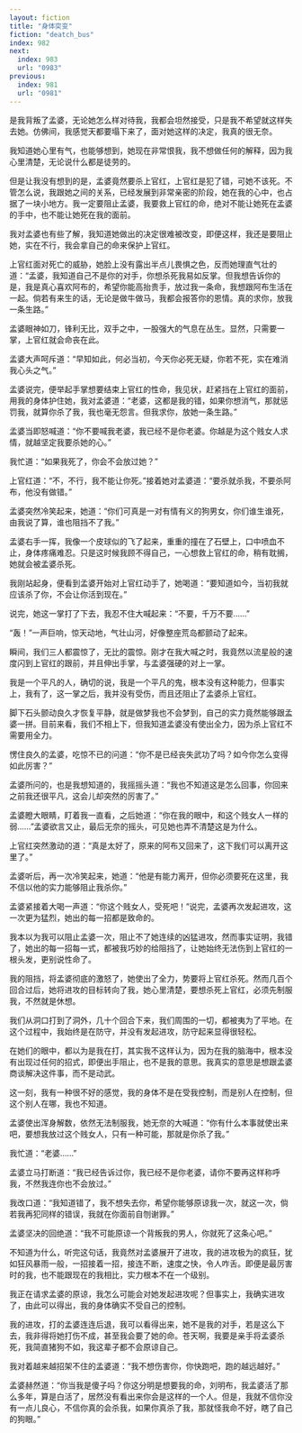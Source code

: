 ```yaml
---
layout: fiction
title: "身体突变"
fiction: "deatch_bus"
index: 982
next:
  index: 983
  url: "0983"
previous:
  index: 981
  url: "0981"
---
```

是我背叛了孟婆，无论她怎么样对待我，我都会坦然接受，只是我不希望就这样失去她。仿佛间，我感觉天都要塌下来了，面对她这样的决定，我真的很无奈。

我知道她心里有气，也能够想到，她现在非常恨我，我不想做任何的解释，因为我心里清楚，无论说什么都是徒劳的。

但是让我没有想到的是，孟婆竟然要杀上官红，上官红是犯了错，可她不该死。不管怎么说，我跟她之间的关系，已经发展到非常亲密的阶段，她在我的心中，也占据了一块小地方。我一定要阻止孟婆，我要救上官红的命，绝对不能让她死在孟婆的手中，也不能让她死在我的面前。

我对孟婆也有些了解，我知道她做出的决定很难被改变，即便这样，我还是要阻止她，实在不行，我会拿自己的命来保护上官红。

上官红面对死亡的威胁，她脸上没有露出半点儿畏惧之色，反而她理直气壮的道：“孟婆，我知道自己不是你的对手，你想杀死我易如反掌。但我想告诉你的是，我是真心喜欢阿布的，希望你能高抬贵手，放过我一条命，我想跟阿布生活在一起。倘若有来生的话，无论是做牛做马，我都会报答你的恩情。真的求你，放我一条生路。”

孟婆眼神如刀，锋利无比，双手之中，一股强大的气息在丛生。显然，只需要一掌，上官红就会命丧在此。

孟婆大声呵斥道：“早知如此，何必当初，今天你必死无疑，你若不死，实在难消我心头之气。”

孟婆说完，便举起手掌想要结束上官红的性命，我见状，赶紧挡在上官红的面前，用我的身体护住她，我对孟婆道：“老婆，这都是我的错，如果你想消气，那就惩罚我，就算你杀了我，我也毫无怨言。但我求你，放她一条生路。”

孟婆当即怒喊道：“你不要喊我老婆，我已经不是你老婆。你越是为这个贱女人求情，就越坚定我要杀她的心。”

我忙道：“如果我死了，你会不会放过她？”

上官红道：“不，不行，我不能让你死。”接着她对孟婆道：“要杀就杀我，不要杀阿布，他没有做错。”

孟婆突然冷笑起来，她道：“你们可真是一对有情有义的狗男女，你们谁生谁死，由我说了算，谁也阻挡不了我。”

孟婆右手一挥，我像一个皮球似的飞了起来，重重的撞在了石壁上，口中喷血不止，身体疼痛难忍。只是这时候我顾不得自己，一心想救上官红的命，稍有耽搁，她就会被孟婆杀死。

我刚站起身，便看到孟婆开始对上官红动手了，她喝道：“要知道如今，当初我就应该杀了你，不会让你活到现在。”

说完，她这一掌打了下去，我忍不住大喊起来：“不要，千万不要……”

“轰！”一声巨响，惊天动地，气壮山河，好像整座荒岛都颤动了起来。

瞬间，我们三人都震惊了，无比的震惊。刚才在我大喊之时，我竟然以流星般的速度闪到上官红的跟前，并且伸出手掌，与孟婆强硬的对上一掌。

我是一个平凡的人，确切的说，我是一个平凡的鬼，根本没有这种能力，但事实上，我有了，这一掌之后，我并没有受伤，而且还阻止了孟婆杀上官红。

脚下石头颤动良久才恢复平静，就是做梦我也不会梦到，自己的实力竟然能够跟孟婆一拼。目前来看，我们不相上下，但我知道孟婆没有使出全力，因为杀上官红不需要用全力。

愣住良久的孟婆，吃惊不已的问道：“你不是已经丧失武功了吗？如今你怎么变得如此厉害？”

孟婆所问的，也是我想知道的，我摇摇头道：“我也不知道这是怎么回事，你回来之前我还很平凡，这会儿却突然的厉害了。”

孟婆瞪大眼睛，盯着我一直看，之后她道：“你在我的眼中，和这个贱女人一样的弱……”孟婆欲言又止，最后无奈的摇头，可见她也弄不清楚这是为什么。

上官红突然激动的道：“真是太好了，原来的阿布又回来了，这下我们可以离开这里了。”

孟婆听后，再一次冷笑起来，她道：“他是有能力离开，但你必须要死在这里，我不信以他的实力能够阻止我杀你。”

孟婆紧接着大喝一声道：“你这个贱女人，受死吧！”说完，孟婆再次发起进攻，这一次更为猛烈，她出的每一招都是致命的。

我本以为我可以阻止孟婆一次，阻止不了她连续的凶猛进攻，然而事实证明，我错了，她出的每一招每一式，都被我巧妙的给阻挡了，让她始终无法伤到上官红的一根头发，更别说性命了。

我的阻挡，将孟婆彻底的激怒了，她使出了全力，势要将上官红杀死。然而几百个回合过后，她将进攻的目标转向了我，她心里清楚，要想杀死上官红，必须先制服我，不然就是休想。

我们从洞口打到了洞外，几十个回合下来，我们周围的一切，都被夷为了平地。在这个过程中，我始终是在防守，并没有发起进攻，防守起来显得很轻松。

在她们的眼中，都以为是我在打，其实我不这样认为，因为在我的脑海中，根本没有出现过任何的招式，即便出手阻止，也不是我的意思。我真实的意思是想跟孟婆商谈解决这件事，而不是动武。

这一刻，我有一种很不好的感觉，我的身体不是在受我控制，而是别人在控制，但这个别人在哪，我也不知道。

孟婆使出浑身解数，依然无法制服我，她无奈的大喊道：“你有什么本事就使出来吧，要想我放过这个贱女人，只有一种可能，那就是你杀了我。”

我忙道：“老婆……”

孟婆立马打断道：“我已经告诉过你，我已经不是你老婆，请你不要再这样称呼我，不然我连你也不会放过。”

我改口道：“我知道错了，我不想失去你，希望你能够原谅我一次，就这一次，倘若我再犯同样的错误，我就在你面前自刎谢罪。”

孟婆坚决的回绝道：“我不可能原谅一个背叛我的男人，你就死了这条心吧。”

不知道为什么，听完这句话，我竟然对孟婆展开了进攻，我的进攻极为的疯狂，犹如狂风暴雨一般，一招接着一招，接连不断，速度之快，令人咋舌。即便是最厉害时的我，也不能跟现在的我相比，实力根本不在一个级别。

我正在请求孟婆的原谅，我怎么可能会对她发起进攻呢？但事实上，我确实进攻了，由此可以得出，我的身体确实不受自己的控制。

我的进攻，打的孟婆连连后退，我可以看得出来，她不是我的对手，若是这么下去，我非得将她打伤不成，甚至我会要了她的命。苍天啊，我要是亲手将孟婆杀死，我简直猪狗不如，我这辈子都不会原谅自己。

我对着越来越招架不住的孟婆道：“我不想伤害你，你快跑吧，跑的越远越好。”

孟婆赫然道：“你当我是傻子吗？你这分明是想要我的命，刘明布，我孟婆活了那么多年，算是白活了，居然没有看出来你会是这样的一个人。但是，我就不信你没有一点儿良心，不信你真的会杀我，如果你真杀了我，那就怪我命不好，瞎了自己的狗眼。”
